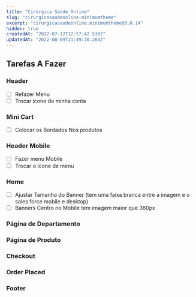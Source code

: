 ```yaml
---
title: "Cirúrgica Saúde Online"
slug: "cirurgicasaudeonline-minimumtheme"
excerpt: "cirurgicasaudeonline.minimumtheme@3.0.14"
hidden: true
createdAt: "2022-07-12T12:57:42.538Z"
updatedAt: "2022-08-09T21:49:30.264Z"
---
```

## Tarefas A Fazer
### Header
  - [ ] Refazer Menu
  - [ ] Trocar ícone de minha conta

### Mini Cart

 - [ ] Colocar os Bordados Nos produtos
### Header Mobile
  - [ ] Fazer menu Mobile 
  - [ ] Trocar o ícone de menu

### Home
  - [ ] Ajustar Tamanho do Banner (tem uma faixa branca entre a imagem e o sales force mobile e desktop)
  - [ ] Banners Centro no Mobile tem imagem maior que 360px

### Página de Departamento


### Página de Produto


### Checkout
### Order Placed

### Footer